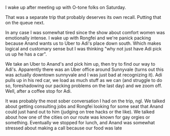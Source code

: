 I wake up after meeting up with O-tone folks on Saturday.

That was a separate trip that probably deserves its own recall. Putting that on the queue next.

In any case I was somewhat tired since the show about comfort women was emotionally intense. I wake up with Rongfei and we're panick packing because Anand wants us to Uber to Adi's place down south. Which makes logical and customary sense but I was thinking "why not just have Adi pick us up he has a car".

We take an Uber to Anand's and pick him up, then try to find our way to Adi's. Apparently there was an Uber office around Sunnyvale (turns out this was actually downtown sunnyvale and I was just bad at recognizing it). Adi pulls up in his red car, we load as much stuff as we can (and struggle to do so, foreshadowing our packing problems on the last day) and we zoom off. Well, after a coffee stop for Adi.

It was probably the most sober conversation I had on the trip, ngl. We talked about getting consulting jobs and Rongfei looking for some seat that Anand could just hand out to him (judging on tree hacks or the like). We talked about how one of the cities on our route was known for gay orgies or something. Eventually we stopped for lunch, and Anand was somewhat stressed about making a call because our food was late

